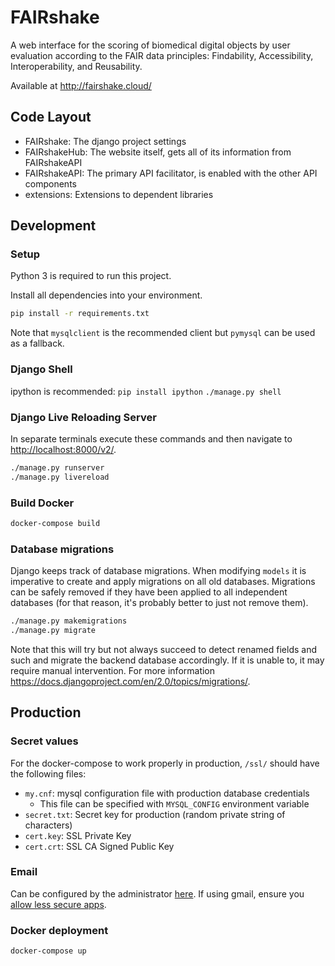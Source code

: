# FAIRshake

A web interface for the scoring of biomedical digital objects by user evaluation according to the FAIR data principles: Findability, Accessibility, Interoperability, and Reusability.

Available at http://fairshake.cloud/

## Code Layout
- FAIRshake: The django project settings
- FAIRshakeHub: The website itself, gets all of its information from FAIRshakeAPI
- FAIRshakeAPI: The primary API facilitator, is enabled with the other API components
- extensions: Extensions to dependent libraries

## Development

### Setup
Python 3 is required to run this project.

Install all dependencies into your environment.
```bash
pip install -r requirements.txt
```

Note that `mysqlclient` is the recommended client but `pymysql` can be used as a fallback.

### Django Shell
ipython is recommended: `pip install ipython`
`./manage.py shell`

### Django Live Reloading Server
In separate terminals execute these commands and then navigate to <http://localhost:8000/v2/>.
```bash
./manage.py runserver
./manage.py livereload
```

### Build Docker
```bash
docker-compose build
```

### Database migrations
Django keeps track of database migrations. When modifying `models` it is imperative to create and apply migrations on all old databases. Migrations can be safely removed if they have been applied to all independent databases (for that reason, it's probably better to just not remove them).
```bash
./manage.py makemigrations
./manage.py migrate
```

Note that this will try but not always succeed to detect renamed fields and such and migrate the backend database accordingly. If it is unable to, it may require manual intervention. For more information https://docs.djangoproject.com/en/2.0/topics/migrations/.

## Production
### Secret values
For the docker-compose to work properly in production, `/ssl/` should have the following files:
- `my.cnf`: mysql configuration file with production database credentials
  - This file can be specified with `MYSQL_CONFIG` environment variable
- `secret.txt`: Secret key for production (random private string of characters)
- `cert.key`: SSL Private Key
- `cert.crt`: SSL CA Signed Public Key

### Email
Can be configured by the administrator [here](http://localhost:8000/v2/admin/des/dynamicemailconfiguration/). If using gmail, ensure you [allow less secure apps](https://myaccount.google.com/lesssecureapps).

### Docker deployment
```bash
docker-compose up
````
